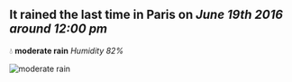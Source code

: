 ## It rained the last time in Paris on *June 19th 2016 around 12:00 pm*
💧  **moderate rain** *Humidity 82%*

![moderate rain](http://openweathermap.org/img/w/10d.png)
